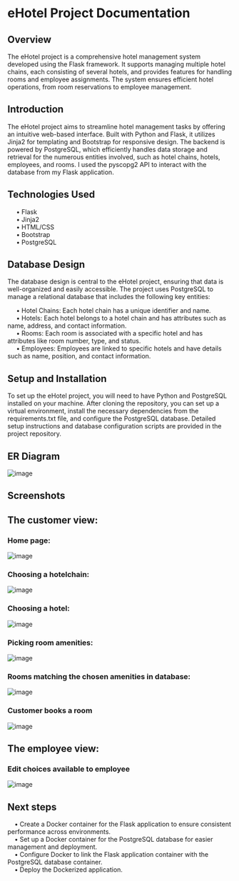 # eHotel Project Documentation
## Overview
The eHotel project is a comprehensive hotel management system developed using the Flask framework. It supports managing multiple hotel chains, each consisting of several hotels, and provides features for handling rooms and employee assignments. The system ensures efficient hotel operations, from room reservations to employee management.

## Introduction
The eHotel project aims to streamline hotel management tasks by offering an intuitive web-based interface. Built with Python and Flask, it utilizes Jinja2 for templating and Bootstrap for responsive design. The backend is powered by PostgreSQL, which efficiently handles data storage and retrieval for the numerous entities involved, such as hotel chains, hotels, employees, and rooms. I used the pyscopg2 API to interact with the database from my Flask application.
## Technologies Used
&nbsp;&nbsp;&nbsp;&nbsp;&nbsp;•	Flask  
&nbsp;&nbsp;&nbsp;&nbsp;&nbsp;•	Jinja2  
&nbsp;&nbsp;&nbsp;&nbsp;&nbsp;•	HTML/CSS  
&nbsp;&nbsp;&nbsp;&nbsp;&nbsp;•	Bootstrap  
&nbsp;&nbsp;&nbsp;&nbsp;&nbsp;•	PostgreSQL  

## Database Design
The database design is central to the eHotel project, ensuring that data is well-organized and easily accessible. The project uses PostgreSQL to manage a relational database that includes the following key entities:    

&nbsp;&nbsp;&nbsp;&nbsp;&nbsp;•	Hotel Chains: Each hotel chain has a unique identifier and name.    
&nbsp;&nbsp;&nbsp;&nbsp;&nbsp;•	Hotels: Each hotel belongs to a hotel chain and has attributes such as name, address, and contact information.  
&nbsp;&nbsp;&nbsp;&nbsp;&nbsp;•	Rooms: Each room is associated with a specific hotel and has attributes like room number, type, and status.  
&nbsp;&nbsp;&nbsp;&nbsp;&nbsp;•	Employees: Employees are linked to specific hotels and have details such as name, position, and contact information.  

## Setup and Installation
To set up the eHotel project, you will need to have Python and PostgreSQL installed on your machine. After cloning the repository, you can set up a virtual environment, install the necessary dependencies from the requirements.txt file, and configure the PostgreSQL database. Detailed setup instructions and database configuration scripts are provided in the project repository.

## ER Diagram
![image](https://github.com/hbach089/eHotel/assets/146272622/68e2ea87-40c5-42c9-a512-6bdb557e1495)

## Screenshots
## The customer view: 
### Home page:  
![image](https://github.com/hbach089/eHotel/assets/146272622/cd2cca29-488c-4241-aa00-5342f6e6b863)  

### Choosing a hotelchain:
![image](https://github.com/hbach089/eHotel/assets/146272622/2f823fed-955a-4869-af23-ae3dc34feedc)  

### Choosing a hotel:    
![image](https://github.com/hbach089/eHotel/assets/146272622/009c01f3-4daf-43d6-a5fa-a9e31d850524)  

### Picking room amenities:  
![image](https://github.com/hbach089/eHotel/assets/146272622/07cfc5b9-3493-4429-b0a8-138acf4604ae)  

### Rooms matching the chosen amenities in database: 
![image](https://github.com/hbach089/eHotel/assets/146272622/c36b0dfa-d068-4038-90b4-c57aca4510dc)  

### Customer books a room
![image](https://github.com/hbach089/eHotel/assets/146272622/941900ea-bab2-4479-ba74-ec48379017a8)  

## The employee view:   
### Edit choices available to employee
![image](https://github.com/hbach089/eHotel/assets/146272622/0f48b254-2295-4db3-839d-5b8f007e99b5)  

## Next steps
&nbsp;&nbsp;&nbsp;&nbsp;•	Create a Docker container for the Flask application to ensure consistent performance across environments.  
&nbsp;&nbsp;&nbsp;&nbsp;•	Set up a Docker container for the PostgreSQL database for easier management and deployment.   
&nbsp;&nbsp;&nbsp;&nbsp;•	Configure Docker to link the Flask application container with the PostgreSQL database container.  
&nbsp;&nbsp;&nbsp;&nbsp;•	Deploy the Dockerized application.  

